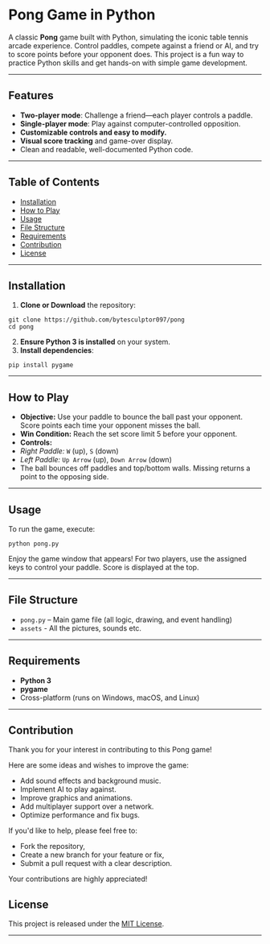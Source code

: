 # Pong Game in Python

A classic **Pong** game built with Python, simulating the iconic table tennis arcade experience. Control paddles, compete against a friend or AI, and try to score points before your opponent does. This project is a fun way to practice Python skills and get hands-on with simple game development.

---

## Features

- **Two-player mode**: Challenge a friend—each player controls a paddle.
- **Single-player mode**: Play against computer-controlled opposition.
- **Customizable controls and easy to modify.**
- **Visual score tracking** and game-over display.
- Clean and readable, well-documented Python code.

---

## Table of Contents

- [Installation](#installation)
- [How to Play](#how-to-play)
- [Usage](#usage)
- [File Structure](#file-structure)
- [Requirements](#requirements)
- [Contribution](#contribution)
- [License](#license)

---

## Installation

1. **Clone or Download** the repository:
```
git clone https://github.com/bytesculptor097/pong
cd pong
```

2. **Ensure Python 3 is installed** on your system.
3. **Install dependencies**:
```
pip install pygame
```

---

## How to Play

- **Objective:** Use your paddle to bounce the ball past your opponent. Score points each time your opponent misses the ball.
- **Win Condition:** Reach the set score limit 5 before your opponent.
- **Controls:**
- *Right Paddle:* `W` (up), `S` (down)
- *Left Paddle:* `Up Arrow` (up), `Down Arrow` (down)
- The ball bounces off paddles and top/bottom walls. Missing returns a point to the opposing side.

---

## Usage

To run the game, execute:
```
python pong.py
```


Enjoy the game window that appears! For two players, use the assigned keys to control your paddle. Score is displayed at the top.

---

## File Structure

- `pong.py` – Main game file (all logic, drawing, and event handling)
- `assets` - All the pictures, sounds etc.

---

## Requirements

- **Python 3**
- **pygame** 
- Cross-platform (runs on Windows, macOS, and Linux)


---

## Contribution

Thank you for your interest in contributing to this Pong game!

Here are some ideas and wishes to improve the game:
- Add sound effects and background music.
- Implement AI to play against.
- Improve graphics and animations.
- Add multiplayer support over a network.
- Optimize performance and fix bugs.

If you'd like to help, please feel free to:
- Fork the repository,
- Create a new branch for your feature or fix,
- Submit a pull request with a clear description.

Your contributions are highly appreciated!


## License

This project is released under the [MIT License](LICENSE).

---





